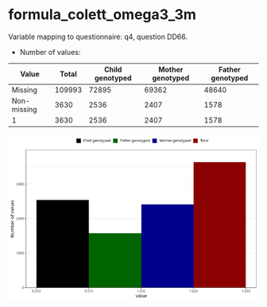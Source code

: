 # formula_colett_omega3_3m
Variable mapping to questionnaire: q4, question DD66.
- Number of values:

| Value | Total | Child genotyped | Mother genotyped | Father genotyped |
| ----- | ----- | --------------- | ---------------- | ---------------- |
| Missing | 109993 | 72895 | 69362 | 48640 |
| Non-missing | 3630 | 2536 | 2407 | 1578 |
| 1 | 3630 | 2536 | 2407 | 1578 |



![](formula_colett_omega3_3m_n.png)



